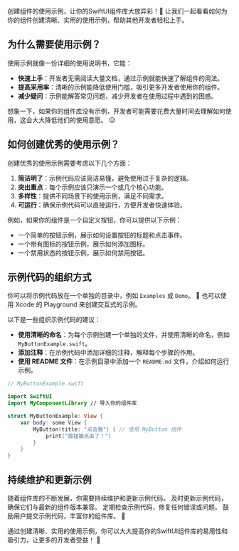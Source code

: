 ﻿创建组件的使用示例，让你的SwiftUI组件库大放异彩！🎉 让我们一起看看如何为你的组件创建清晰、实用的使用示例，帮助其他开发者轻松上手。

## 为什么需要使用示例？

使用示例就像一份详细的使用说明书，它能：

*   **快速上手**：开发者无需阅读大量文档，通过示例就能快速了解组件的用法。
*   **提高采用率**：清晰的示例能降低使用门槛，吸引更多开发者使用你的组件。
*   **减少疑问**：示例能解答常见问题，减少开发者在使用过程中遇到的困惑。

想象一下，如果你的组件库没有示例，开发者可能需要花费大量时间去理解如何使用，这会大大降低他们的使用意愿。 😥

## 如何创建优秀的使用示例？

创建优秀的使用示例需要考虑以下几个方面：

1.  **简洁明了**：示例代码应该简洁易懂，避免使用过于复杂的逻辑。
2.  **突出重点**：每个示例应该只演示一个或几个核心功能。
3.  **多样性**：提供不同场景下的使用示例，满足不同需求。
4.  **可运行**：确保示例代码可以直接运行，方便开发者快速体验。

例如，如果你的组件是一个自定义按钮，你可以提供以下示例：

*   一个简单的按钮示例，展示如何设置按钮的标题和点击事件。
*   一个带有图标的按钮示例，展示如何添加图标。
*   一个禁用状态的按钮示例，展示如何禁用按钮。

## 示例代码的组织方式

你可以将示例代码放在一个单独的目录中，例如 `Examples` 或 `Demo`。 📁 也可以使用 Xcode 的 Playground 来创建交互式的示例。

以下是一些组织示例代码的建议：

*   **使用清晰的命名**：为每个示例创建一个单独的文件，并使用清晰的命名，例如 `MyButtonExample.swift`。
*   **添加注释**：在示例代码中添加详细的注释，解释每个步骤的作用。
*   **使用 README 文件**：在示例目录中添加一个 `README.md` 文件，介绍如何运行示例。

```swift
// MyButtonExample.swift

import SwiftUI
import MyComponentLibrary // 导入你的组件库

struct MyButtonExample: View {
    var body: some View {
        MyButton(title: "点击我") { // 使用 MyButton 组件
            print("按钮被点击了！")
        }
    }
}
```

## 持续维护和更新示例

随着组件库的不断发展，你需要持续维护和更新示例代码。 及时更新示例代码，确保它们与最新的组件版本兼容。 定期检查示例代码，修复任何错误或问题。 鼓励用户提交示例代码，丰富你的组件库。 🤝

通过创建清晰、实用的使用示例，你可以大大提高你的SwiftUI组件库的易用性和吸引力，让更多的开发者受益！ 🚀
